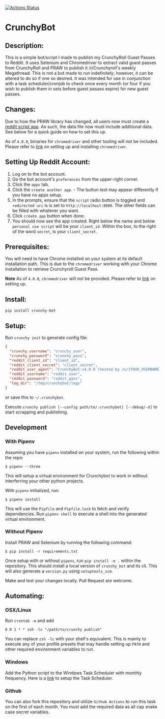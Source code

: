 [![Actions Status](https://github.com/lamdaV/CrunchyBot/workflows/test%20and%20publish%20on%20tag/badge.svg)](https://github.com/lamdaV/CrunchyBot/actions)
# CrunchyBot
## Description:
This is a simple bot/script I made to publish my CrunchyRoll Guest Passes to Reddit.
It uses Selenium and Chromedriver to extract valid guest passes from CrunchyRoll
and PRAW to publish it /r/Crunchyroll's weekly Megathread. This is not a bot made
to run indefinitely; however, it can be altered to do so if one so desired.
It was intended for use in conjunction with a task scheduler/cronjob to check once every month
(or four if you wish to publish them in sets before guest passes expire) for new guest passes.

## Changes:
Due to how the PRAW library has changed, all users now must create a
[reddit script app](https://github.com/reddit/reddit/wiki/OAuth2).
As such, the data file now must include additional data. See below for a quick guide on how to set this up.

As of `4.0.0`, binaries for `chromedriver` and other tooling will not be included.
Please refer to [link](https://github.com/SeleniumHQ/selenium/wiki/ChromeDriver#quick-installation)
on setting up and installing `chromedriver`.

## Setting Up Reddit Account:
  1. Log on to the bot account.
  2. Go the bot account's `preferences` from the upper-right corner.
  3. Click the `apps` tab.
  4. Click the `create another app`.
    - The button test may appear differently if you have no apps setup.
  5. In the prompts, ensure that the `script` radio button is toggled and
     `redirected uri` is is set to `http://localhost:8080`. The other fields
     can be filled with whatever you want.
  6. Click `create app` button when done.
  7. You should now see the app created. Right below the name and below `personal use script` will be your
     `client_id`. Within the box, to the right of the word `secret`, is your `client_secret`.

## Prerequisites:
You will need to have Chrome installed on your system at its default installation path.
This is due to the `chromedriver` working with your Chrome installation to retrieve
Crunchyroll Guest Pass.

**Note** As of `4.0.0`, `chromedriver` will not be provided.
Please refer to [link](https://github.com/SeleniumHQ/selenium/wiki/ChromeDriver#quick-installation)
on setting up.

## Install:
`pip install crunchy-bot`

## Setup:
Run `crunchy init` to generate config file:
```json
{
  "crunchy_username": "crunchy_user",
  "crunchy_password": "crunchy_pass",
  "reddit_client_id": "client_id",
  "reddit_client_secret": "client_secret",
  "reddit_user_agent": "CrunchyBot:v4.0.0 (hosted by /u/{YOUR_USERNAME})",
  "reddit_username": "reddit_user",
  "reddit_password": "reddit_pass",
  "log_dir": "/tmp/crunchybot/logs"
}
```
or save this to `~/.crunchybot`.

Execute `crunchy publish [--config path/to/.crunchybot] [--debug/-d]` to start scrapping and publishing.

## Development
### With Pipenv
Assuming you have `pipenv` installed on your system, run the following within the repo:
```
$ pipenv --three
```
This will setup a virtual environment for Crunchybot to work in without interferring your
other python projects.

With `pipenv` initialized, run:
```
$ pipenv install
```
This will use the `Pipfile` and `Pipfile.lock` to fetch and verify dependencies. Run `pipenv shell` to
execute a shell into the generated virtual environment.

### Without Pipenv
Install PRAW and Selenium by running the following command:
```
$ pip install -r requirements.txt
```

Once setup with or without `pipenv`, run `pip install -e .` within the repository. This
should install a local version of `crunchy_bot` and its cli. This will also generate
a `version.py` using `setuptools_scm`.

Make and test your changes locally. Pull Request are welcome.


## Automating:
### OSX/Linux
Run `crontab -e` and add
```
0 0 1 * * zsh -lc "/path/to/crunchy publish"
```
You can replace `zsh -lc` with your shell's equivalent. This is mainly to execute any of your profile
presets that may handle setting up `PATH` and other required environment variables to run.

### Windows
Add the Python script to the Windows Task Scheduler with monthly frequency.
Here is a [link](https://blog.netwrix.com/2018/07/03/how-to-automate-powershell-scripts-with-task-scheduler/)
to setup the Task Scheduler.

### Github
You can also fork this repository and utilize `Github Actions` to run this task on the first of each month.
You must add the required data as all cap snake case secret variables.
